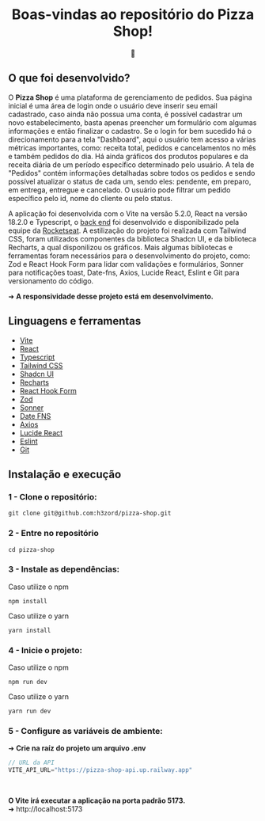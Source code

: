 <h1 align="center">Boas-vindas ao repositório do Pizza Shop!</h1>
<div align="center">🍕</div>

## O que foi desenvolvido?

O <strong>Pizza Shop</strong> é uma plataforma de gerenciamento de pedidos. Sua página inicial é uma área de login onde o usuário deve inserir seu email cadastrado, caso ainda não possua uma conta, é possível cadastrar um novo estabelecimento, basta apenas preencher um formulário com algumas informações e então finalizar o cadastro. Se o login for bem sucedido há o direcionamento para a tela "Dashboard", aqui o usuário tem acesso a várias métricas importantes, como: receita total, pedidos e cancelamentos no mês e também  pedidos do dia. Há ainda gráficos dos produtos populares e da receita diária de um período específico determinado pelo usuário. A tela de "Pedidos" contém informações detalhadas sobre todos os pedidos e sendo possível atualizar o status de cada um, sendo eles: pendente, em preparo, em entrega, entregue e cancelado. O usuário pode filtrar um pedido específico pelo id, nome do cliente ou pelo status. 

A aplicação foi desenvolvida com o Vite na versão 5.2.0, React na versão 18.2.0 e Typescript, 
o [back end](https://github.com/h3zord/pizza-shop-api) foi desenvolvido e disponibilizado pela equipe da [Rocketseat](https://www.rocketseat.com.br/). A estilização do projeto foi realizada com Tailwind CSS, foram utilizados componentes da biblioteca Shadcn UI, e da biblioteca Recharts, a qual disponilizou os gráficos. Mais algumas bibliotecas e ferramentas foram necessários para o desenvolvimento do projeto, como: Zod e React Hook Form para lidar com validações e formulários, Sonner para notificações toast, Date-fns, Axios, Lucide React, Eslint e Git para versionamento do código.

➜ <strong>A responsividade desse projeto está em desenvolvimento.</strong>

## Linguagens e ferramentas

- [Vite](https://vitejs.dev/)
- [React](https://react.dev/)
- [Typescript](https://www.typescriptlang.org/)
- [Tailwind CSS](https://tailwindcss.com/)
- [Shadcn UI](https://ui.shadcn.com/)
- [Recharts](https://recharts.org/en-US/)
- [React Hook Form](https://react-hook-form.com/)
- [Zod](https://zod.dev/)
- [Sonner](https://sonner.emilkowal.ski/)
- [Date FNS](https://date-fns.org/)
- [Axios](https://axios-http.com/ptbr/docs/intro)
- [Lucide React](https://lucide.dev/)
- [Eslint](https://eslint.org/)
- [Git](https://git-scm.com/)

## Instalação e execução

### 1 - Clone o repositório:
```
git clone git@github.com:h3zord/pizza-shop.git
```

### 2 - Entre no repositório
```
cd pizza-shop
```

### 3 - Instale as dependências:
Caso utilize o npm
```
npm install
```
Caso utilize o yarn
```
yarn install
```

### 4 - Inicie o projeto:
Caso utilize o npm
```
npm run dev
```
Caso utilize o yarn
```
yarn run dev
```

### 5 - Configure as variáveis de ambiente:
➜ <strong>Crie na raíz do projeto um arquivo .env</strong>

```javascript
// URL da API
VITE_API_URL="https://pizza-shop-api.up.railway.app"
```
<br/>

<strong>O Vite irá executar a aplicação na porta padrão 5173.</strong>
<br/>
➜ http://localhost:5173